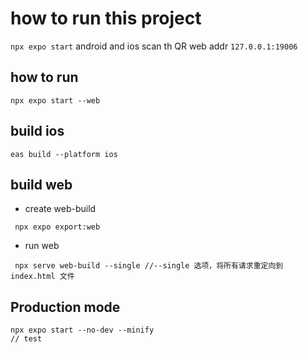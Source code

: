 # how to run this project
`npx expo start`
android and ios scan th QR
web addr
`127.0.0.1:19006`
## how to run
```shell
npx expo start --web
```
## build ios
```shell
eas build --platform ios
```
## build web
* create web-build
```shell
 npx expo export:web
 ```
*  run web
 ```shell
  npx serve web-build --single //--single 选项，将所有请求重定向到 index.html 文件
```
## Production mode 
```
npx expo start --no-dev --minify
// test

